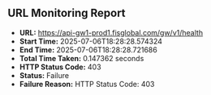 ## URL Monitoring Report

- **URL:** https://api-gw1-prod1.fisglobal.com/gw/v1/health
- **Start Time:** 2025-07-06T18:28:28.574324
- **End Time:** 2025-07-06T18:28:28.721686
- **Total Time Taken:** 0.147362 seconds
- **HTTP Status Code:** 403
- **Status:** Failure
- **Failure Reason:** HTTP Status Code: 403
